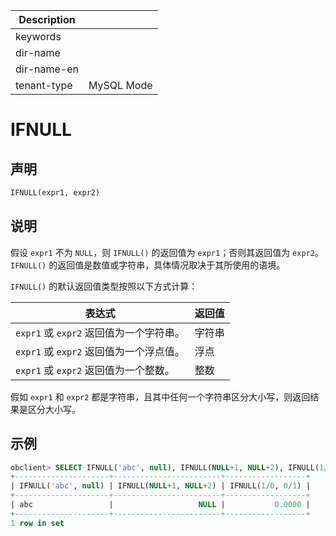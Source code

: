 | Description   |                 |
|---------------|-----------------|
| keywords      |                 |
| dir-name      |                 |
| dir-name-en   |                 |
| tenant-type   | MySQL Mode      |

# IFNULL

## 声明

```sql
IFNULL(expr1, expr2)
```

## 说明

假设 `expr1` 不为 `NULL`，则 `IFNULL()` 的返回值为 `expr1`；否则其返回值为 `expr2`。`IFNULL()` 的返回值是数值或字符串，具体情况取决于其所使用的语境。

`IFNULL()` 的默认返回值类型按照以下方式计算：

|             表达式              | 返回值 |
|------------------------------|-----|
| `expr1` 或 `expr2` 返回值为一个字符串。 | 字符串 |
| `expr1` 或 `expr2` 返回值为一个浮点值。 | 浮点  |
| `expr1` 或 `expr2` 返回值为一个整数。  | 整数  |

假如 `expr1` 和 `expr2` 都是字符串，且其中任何一个字符串区分大小写，则返回结果是区分大小写。

## 示例

```sql
obclient> SELECT IFNULL('abc', null), IFNULL(NULL+1, NULL+2), IFNULL(1/0, 0/1);
+---------------------+------------------------+------------------+
| IFNULL('abc', null) | IFNULL(NULL+1, NULL+2) | IFNULL(1/0, 0/1) |
+---------------------+------------------------+------------------+
| abc                 |                   NULL |           0.0000 |
+---------------------+------------------------+------------------+
1 row in set
```
